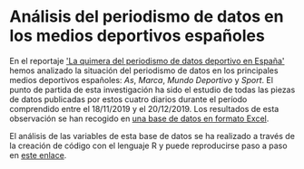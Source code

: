 # Análisis del periodismo de datos en los medios deportivos españoles
En el reportaje <a href="http://medium.com/@arrabalnestor/la-quimera-del-periodismo-de-datos-deportivo-en-espana-cb40f1b375aa" target="_blank">'La quimera del periodismo de datos deportivo en España'</a> hemos analizado la situación del periodismo de datos en los principales medios deportivos españoles: <em>As</em>, <em>Marca</em>, <em>Mundo Deportivo</em> y <em>Sport</em>.
El punto de partida de esta investigación ha sido el estudio de todas las piezas de datos publicadas por estos cuatro diarios durante el período comprendido entre el 18/11/2019 y el 20/12/2019. Los resultados de esta observación se han recogido en <a href="http://github.com/nestorarrabal/analisis-del-periodismo-de-datos-en-los-medios-deportivos-espanoles/blob/master/Analisis_contenido_r.xlsx" target="_blank">una base de datos en formato Excel</a>.

El análisis de las variables de esta base de datos se ha realizado a través de la creación de código con el lenguaje R y puede reproducirse paso a paso en <a href="http://github.com/nestorarrabal/analisis-del-periodismo-de-datos-en-los-medios-deportivos-espanoles/blob/master/analisisdiariosR.Rmd" target="_blank">este enlace</a>. 
